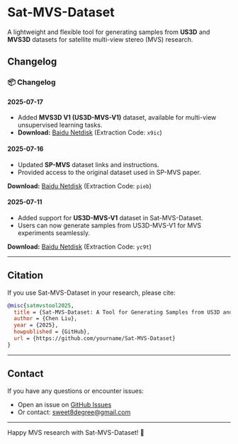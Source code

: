 # Sat-MVS-Dataset

A lightweight and flexible tool for generating samples from **US3D** and **MVS3D** datasets for satellite multi-view stereo (MVS) research.

## Changelog

### 📦 Changelog
#### 2025-07-17
- Added **MVS3D V1 (US3D-MVS-V1)** dataset, available for multi-view unsupervised learning tasks.
- **Download:** [Baidu Netdisk](https://pan.baidu.com/s/12k7ZKAu9iuh9_JevbROCKg?pwd=x9ic) (Extraction Code: `x9ic`)

#### 2025-07-16
- Updated **SP-MVS** dataset links and instructions.
- Provided access to the original dataset used in SP-MVS paper.

**Download:** [Baidu Netdisk](https://pan.baidu.com/s/111IrueZ1UyQcpX7oEq5QyQ?pwd=pieb) (Extraction Code: `pieb`)

#### 2025-07-11
- Added support for **US3D-MVS-V1** dataset in Sat-MVS-Dataset.
- Users can now generate samples from US3D-MVS-V1 for MVS experiments seamlessly.

**Download:** [Baidu Netdisk](https://pan.baidu.com/s/1mlOl7mWtDJ9LJ6D6Kc73Ng?pwd=yc9t) (Extraction Code: `yc9t`)

---

## Citation
If you use Sat-MVS-Dataset in your research, please cite:

```bibtex
@misc{satmvstool2025,
  title = {Sat-MVS-Dataset: A Tool for Generating Samples from US3D and MVS3D},
  author = {Chen Liu},
  year = {2025},
  howpublished = {GitHub},
  url = {https://github.com/yourname/Sat-MVS-Dataset}
}
```

---

## Contact

If you have any questions or encounter issues:
- Open an issue on [GitHub Issues](https://github.com/yourname/Sat-MVS-Dataset/issues)
- Or contact: sweet8degree@gmail.com

---

Happy MVS research with Sat-MVS-Dataset! 🚀
